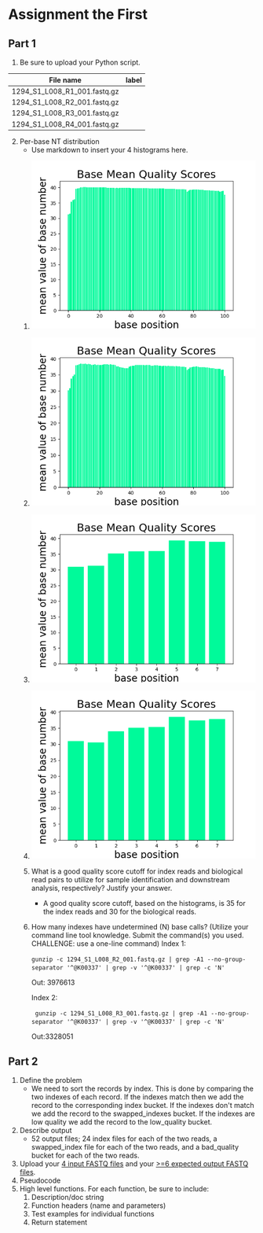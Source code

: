 # Assignment the First

## Part 1
1. Be sure to upload your Python script.

| File name | label |
|---|---|
| 1294_S1_L008_R1_001.fastq.gz |  |
| 1294_S1_L008_R2_001.fastq.gz |  |
| 1294_S1_L008_R3_001.fastq.gz |  |
| 1294_S1_L008_R4_001.fastq.gz |  |

2. Per-base NT distribution
	- Use markdown to insert your 4 histograms here.
    1. ![read1_distribution]( mean_distribution_plots/read1_mean_Qscores.png  "Read 1 quality distribution scores")
    2. ![read2_distribution]( mean_distribution_plots/read2_mean_Qscores.png  "Read 2 quality distribution scores")

	3. ![index1_distribution]( mean_distribution_plots/index1_mean_Qscores.png  "Index 1 quality distribution scores")
    
	4. ![index2_distribution]( mean_distribution_plots/index2_mean_Qscores.png  "Index 2 quality distribution scores")
    
	5.	What is a good quality score cutoff for index reads and biological read pairs to utilize for sample identification and downstream analysis, respectively? Justify your answer.
        - A good quality score cutoff, based on the histograms, is 35 for the index reads and 30 for the biological reads. 
    6.	How many indexes have undetermined (N) base calls? (Utilize your command line tool knowledge. Submit the command(s) you used. CHALLENGE: use a one-line command)
        Index 1:
        
        ``` gunzip -c 1294_S1_L008_R2_001.fastq.gz | grep -A1 --no-group-separator '^@K00337' | grep -v '^@K00337' | grep -c 'N' ```

        Out: 3976613
        
        Index 2:
        
        ``` gunzip -c 1294_S1_L008_R3_001.fastq.gz | grep -A1 --no-group-separator '^@K00337' | grep -v '^@K00337' | grep -c 'N'```
        
        Out:3328051    

## Part 2
1. Define the problem 
    - We need to sort the records by index. This is done by comparing the two indexes of each record. If the indexes match then we add the record to the corresponding index bucket. If the indexes don't match we add the record to the swapped_indexes bucket. If the indexes are low quality we add the record to the low_quality bucket.
2. Describe output
    - 52 output files; 24 index files for each of the two reads, a swapped_index file for each of the two reads, and a bad_quality bucket for each of the two reads.
3. Upload your [4 input FASTQ files](../TEST-input_FASTQ) and your [>=6 expected output FASTQ files](../TEST-output_FASTQ).
4. Pseudocode
5. High level functions. For each function, be sure to include:
    1. Description/doc string
    2. Function headers (name and parameters)
    3. Test examples for individual functions
    4. Return statement
